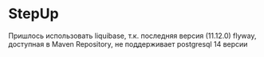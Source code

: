# StepUp
Пришлось использовать liquibase, т.к. последняя версия (11.12.0) flyway, доступная в Maven Repository, не поддерживает postgresql 14 версии